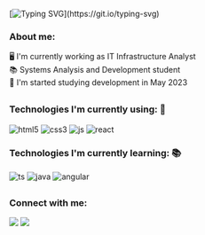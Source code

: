 
[![Typing SVG](https://readme-typing-svg.demolab.com/?lines=Hi+there!+I'm+Erik!+👋;Welcome+to+my+profile!)](https://git.io/typing-svg)


### About me:

<div>
 🖥️ I'm currently working as IT Infrastructure Analyst 
 <br />
 📚 Systems Analysis and Development student 
 <br />
 🚀 I'm started studying development in May 2023
</div>

##

### Technologies I'm currently using: 🚀

<div>
 <img align="center" alt="html5" src="https://img.shields.io/badge/HTML5-E34F26?style=for-the-badge&logo=html5&logoColor=white" />
 <img align="center" alt="css3" src="https://img.shields.io/badge/CSS3-1572B6?style=for-the-badge&logo=css3&logoColor=white" />
 <img align="center" alt="js" src="https://img.shields.io/badge/JavaScript-F7DF1E?style=for-the-badge&logo=javascript&logoColor=black" />
 <img align="center" alt="react" src="https://img.shields.io/badge/React-20232A?style=for-the-badge&logo=react&logoColor=61DAFB" />
</div>

### Technologies I'm currently learning: 📚

<div>
 <img align="center" alt="ts" src="https://img.shields.io/badge/TypeScript-007ACC?style=for-the-badge&logo=typescript&logoColor=white" />
 <img align="center" alt="java" src="https://img.shields.io/badge/Java-ED8B00?style=for-the-badge&logo=openjdk&logoColor=white" />
 <img align="center" alt="angular" src="https://img.shields.io/badge/Angular-DD0031?style=for-the-badge&logo=angular&logoColor=white" />
</div>

##

### Connect with me:
<div>
 <a href="https://www.linkedin.com/in/eriklps/" target="_blank"><img src="https://img.shields.io/badge/-LinkedIn-%230077B5?style=for-the-badge&logo=linkedin&logoColor=white" target="_blank"></a>
 <a href="https://www.instagram.com/eriklps/" target="_blank"><img src= "https://img.shields.io/badge/Instagram-E4405F?style=for-the-badge&logo=instagram&logoColor=white" target="_blank"></a>
</div>

<!-- ##

### 📈 Github Stats
![](https://github-profile-summary-cards.vercel.app/api/cards/profile-details?username=eriklps&theme=default) -->
